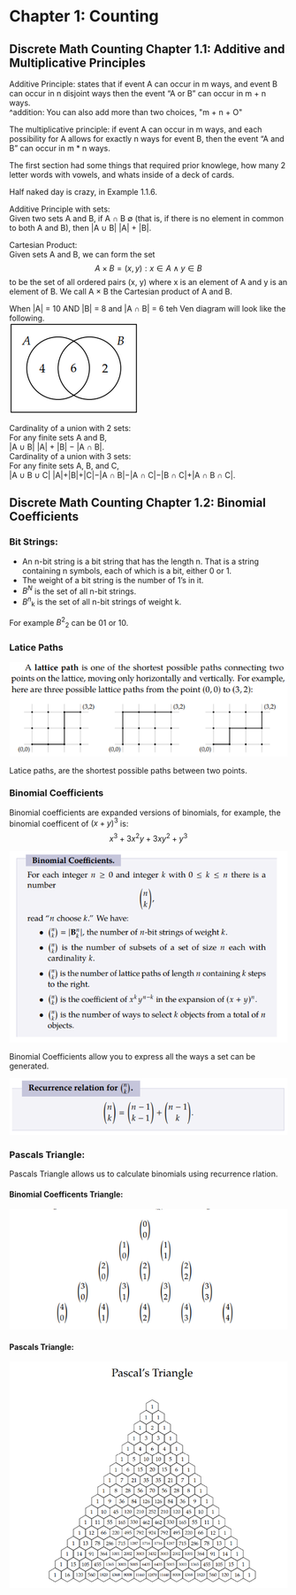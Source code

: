 # Chapter 1: Counting
## Discrete Math Counting Chapter 1.1: Additive and Multiplicative Principles

Additive Principle: states that if event A can occur in m ways, and event B can occur in n disjoint ways then the event “A or B” can occur in m + n ways. \
^addition: You can also add more than two choices, "m + n + O" 

The multiplicative principle: if event A can occur in m ways, and each possibility for A allows for exactly n ways for event B, then the event “A and B” can occur in m * n ways. 

The first section had some things that required prior knowlege, how many 2 letter words with vowels, and whats inside of a deck of cards. 

Half naked day is crazy, in Example 1.1.6. 

Additive Principle with sets:\
Given two sets A and B, if A ∩ B  ∅ (that is, if there is no element in common to both A and B), then |A ∪ B|  |A| + |B|. 

Cartesian Product:\
Given sets A and B, we can form the set \
$$ A × B = {(x, y) : x ∈ A ∧ y ∈ B} $$
to be the set of all ordered pairs (x, y) where x is an element of A and y is an element of B. We call A × B the Cartesian product of A and B. 

When |A| = 10 AND |B| = 8 and |A ∩ B| = 6 teh Ven diagram will look like the following. \
![Ven Diagram](image.png) 

Cardinality of a union with 2 sets: \
For any finite sets A and B, \
|A ∪ B|  |A| + |B| − |A ∩ B|. \
Cardinality of a union with 3 sets: \
For any finite sets A, B, and C, \
|A ∪ B ∪ C|  |A|+|B|+|C|−|A ∩ B|−|A ∩ C|−|B ∩ C|+|A ∩ B ∩ C|. 

## Discrete Math Counting Chapter 1.2: Binomial Coefficients

### Bit Strings: 
- An n-bit string is a bit string that has the length n. That is a string containing n symbols, each of which is a bit, either 0 or 1.
- The weight of a bit string is the number of 1’s in it.
- $B^N$ is the set of all n-bit strings.
- $B^n$<sub>k</sub> is the set of all n-bit strings of weight k.

For example $B^2$<sub>2</sub> can be 01 or 10.

### Latice Paths
![Latice_Paths](image-2.png)

Latice paths, are the shortest possible paths between two points.

### Binomial Coefficients

Binomial coefficients are expanded versions of binomials, for example, the binomial coefficent of $(x+y)^3$ is: $$x^3 + 3x^2y + 3xy^2 + y^3$$

![Binomaial_Coefficients](image-3.png)

Binomial Coefficients allow you to express all the ways a set can be generated.

![Recurrence relation](image-4.png)

### Pascals Triangle:

Pascals Triangle allows us to calculate binomials using recurrence rlation.
#### Binomial Coefficents Triangle:
![Binomial_Coefficents_Triangle](image-5.png)

#### Pascals Triangle:
![Pascals_Triangle](image-6.png)